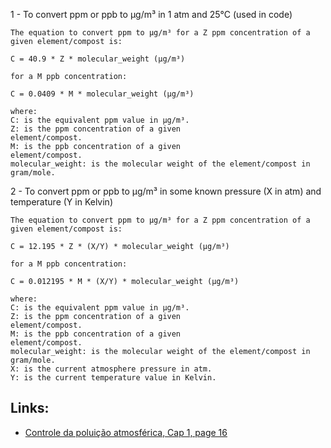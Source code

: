 1 - To convert ppm or ppb to µg/m³ in 1 atm and 25°C (used in code)

    The equation to convert ppm to µg/m³ for a Z ppm concentration of a given element/compost is:

    C = 40.9 * Z * molecular_weight (µg/m³) 

    for a M ppb concentration:

    C = 0.0409 * M * molecular_weight (µg/m³)

    where:
    C: is the equivalent ppm value in µg/m³.
    Z: is the ppm concentration of a given 
    element/compost.
    M: is the ppb concentration of a given 
    element/compost.
    molecular_weight: is the molecular weight of the element/compost in gram/mole.  
    
2 - To convert ppm or ppb to µg/m³ in some known pressure (X in atm) and temperature (Y in Kelvin)

    The equation to convert ppm to µg/m³ for a Z ppm concentration of a given element/compost is:

    C = 12.195 * Z * (X/Y) * molecular_weight (µg/m³) 

    for a M ppb concentration:

    C = 0.012195 * M * (X/Y) * molecular_weight (µg/m³)

    where:
    C: is the equivalent ppm value in µg/m³.
    Z: is the ppm concentration of a given 
    element/compost.
    M: is the ppb concentration of a given 
    element/compost.
    molecular_weight: is the molecular weight of the element/compost in gram/mole.
    X: is the current atmosphere pressure in atm.
    Y: is the current temperature value in Kelvin.



## Links:
- [Controle da poluição atmosférica, Cap 1, page 16](http://www.fap.if.usp.br/~hbarbosa/uploads/Teaching/FisPoluicaoAr2016/Lisboa_Cap1_Introducao_2007.pdf)